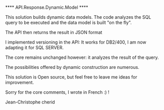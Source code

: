 **** API.Response.Dynamic.Model ****

This solution builds dynamic data models.
The code analyzes the SQL query to be executed and the data model is built "on the fly".

The API then returns the result in JSON format

I implemented versioning in the API: It works for DB2/400, I am now adapting it for SQL SERVER.

The core remains unchanged however: it analyzes the result of the query.


The possibilities offered by dynamic construction are numerous.

This solution is Open source, but feel free to leave me ideas for improvement.

Sorry for the core comments, I wrote in French :) !

Jean-Christophe cherid
